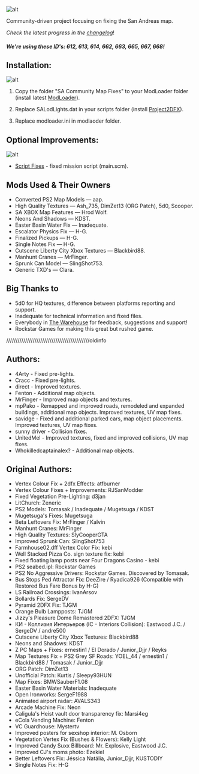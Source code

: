 ![alt](https://i.imgur.com/3I8mEQI.png)

Community-driven project focusing on fixing the San Andreas map.

*Check the latest progress in the [changelog](https://github.com/UnitedMel/-SA-Community-Map-Fixes/blob/main/CHANGELOG.md)*!
##### We're using these ID's: 612, 613, 614, 662, 663, 665, 667, 668!

## Installation:
![alt](https://i.imgur.com/HtmoW07.png)
1. Copy the folder "SA Community Map Fixes" to your ModLoader folder (install latest [ModLoader](https://github.com/thelink2012/modloader/releases)).

2. Replace SALodLights.dat in your scripts folder (install [Project2DFX](https://github.com/ThirteenAG/III.VC.SA.IV.Project2DFX/releases/tag/gtasa)).

3. Replace modloader.ini in modlaoder folder.

## Optional Improvements:
![alt](https://i.imgur.com/imQTEoN.png)
- [Script Fixes](https://gtaforums.com/topic/937827-gta-sa-script-fixes-finding-and-fixing-script-glitches/) - fixed mission script (main.scm).

## Mods Used & Their Owners
- Converted PS2 Map Models — aap.
- High Quality Textures — Ash_735, DimZet13 (ORG Patch), 5d0, Scooper.
- SA XBOX Map Features — Hrod Wolf.
- Neons And Shadows — KDST.
- Easter Basin Water Fix — Inadequate.
- Escalator Physics Fix — H-G.
- Finalized Pickups — H-G.
- Single Notes Fix — H-G.
- Cutscene Liberty City Xbox Textures — Blackbird88.
- Manhunt Cranes — MrFinger.
- Sprunk Can Model — SlingShot753.
- Generic TXD's — Clara.

## Big Thanks to
- 5d0 for HQ textures, difference between platforms reporting and support.
- Inadequate for technical information and fixed files.
- Everybody in [The Warehouse](https://discord.gg/uVsEnha) for feedback, suggestions and support!
- Rockstar Games for making this great but rushed game.

////////////////////////////////////////////oldinfo
## Authors:
- 4Arty - Fixed pre-lights.
- Cracc - Fixed pre-lights.
- direct - Improved textures.
- Fenton - Additional map objects.
- MrFinger - Improved map objects and textures.
- mpPako - Remapped and improved roads, remodeled and expanded buildings, additional map objects. Improved textures, UV map fixes.
- savidge - Fixed and additional parked cars, map object placements. Improved textures, UV map fixes.
- sunny driver - Collision fixes.
- UnitedMel - Improved textures, fixed and improved collisions, UV map fixes.
- Whokilledcaptainalex? - Additional map objects.

## Original Authors:
- Vertex Colour Fix + 2dfx Effects: atfburner
- Vertex Colour Fixes + Improvements: RJSanModder
- Fixed Vegetation Pre-Lighting: d3jan
- LitChurch: Zeneric
- PS2 Models: Tomasak / Inadequate / Mugetsuga / KDST
- Mugetsuga's Fixes: Mugetsuga
- Beta Leftovers Fix: MrFinger / Kalvin
- Manhunt Cranes: MrFinger
- High Quality Textures: SlyCooperGTA
- Improved Sprunk Can: SlingShot753
- Farmhouse02.dff Vertex Color Fix: kebi
- Well Stacked Pizza Co. sign texture fix: kebi
- Fixed floating lamp posts near Four Dragons Casino - kebi
- PS2 seabed.ipl: Rockstar Games
- PS2 No Aggressive Drivers: Rockstar Games. Discovered by Tomasak.
- Bus Stops Ped Attractor Fix: DeeZire / Ryadica926 (Compatible with Restored Bus Fare Bonus by H-G)
- LS Railroad Crossings: IvanArsov
- Bollards Fix: SergeDV
- Pyramid 2DFX Fix: TJGM
- Orange Bulb Lampposts: TJGM
- Jizzy's Pleasure Dome Remastered 2DFX: TJGM
- КИ - Коллизия Интерьеров (IC - Interiors Collision): Eastwood J.C. / SergeDV / andre500
- Cutscene Liberty City Xbox Textures: Blackbird88
- Neons and Shadows: KDST
- Z PC Maps + Fixes: ernestin1 / El Dorado / Junior_Djjr / Reyks
- Map Textures Fix + PS2 Grey SF Roads: YOEL_44 / ernestin1 / Blackbird88 / Tomasak / Junior_Djjr
- ORG Patch: DimZet13
- Unofficial Patch: Kurtis / Sleepy93HUN
- Map Fixes: BMWSauberF1.08
- Easter Basin Water Materials: Inadequate
- Open Ironworks: SergeF1988
- Animated airport radar: AVALS343
- Arcade Machine Fix: Neon
- Caligula's Heist vault door transparency fix: Marsi4eg
- eCola Vending Machine: Fenton
- VC Guardhouse: Mystertv
- Improved posters for sexshop interior: M. Osborn
- Vegetation Vertex Fix (Bushes & Flowers): Kelly Light
- Improved Candy Suxx Billboard: Mr. Explosive, Eastwood J.C.
- Improved CJ's moms photo: Ezekiel
- Better Leftovers Fix: Jéssica Natália, Junior_Djjr, KUSTODIY
- Single Notes Fix: H-G
